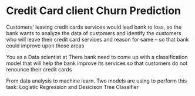 # Credit Card client Churn Prediction
Customers’ leaving credit cards services would lead bank to loss, so the bank wants to analyze the data of customers and identify the customers who will leave their credit card services and reason for same – so that bank could improve upon those areas

You as a Data scientist at Thera bank need to come up with a classification model that will help the bank improve its services so that customers do not renounce their credit cards

From data analysis to machine learn. Two models are using to perform this task: Logistic Regression and Desicison Tree Classifier

